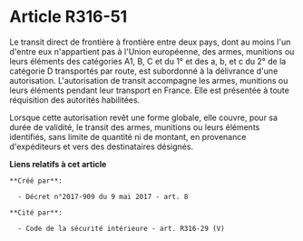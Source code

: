 # Article R316-51

Le transit direct de frontière à frontière entre deux pays, dont au moins l'un d'entre eux n'appartient pas à l'Union
européenne, des armes, munitions ou leurs éléments des catégories A1, B, C et du 1° et des a, b, et c du 2° de la catégorie D
transportés par route, est subordonné à la délivrance d'une autorisation. L'autorisation de transit accompagne les armes,
munitions ou leurs éléments pendant leur transport en France. Elle est présentée à toute réquisition des autorités
habilitées.

Lorsque cette autorisation revêt une forme globale, elle couvre, pour sa durée de validité, le transit des armes, munitions
ou leurs éléments identifiés, sans limite de quantité ni de montant, en provenance d'expéditeurs et vers des destinataires
désignés.

**Liens relatifs à cet article**

	**Créé par**:

	  - Décret n°2017-909 du 9 mai 2017 - art. 8

	**Cité par**:

	  - Code de la sécurité intérieure - art. R316-29 (V)
